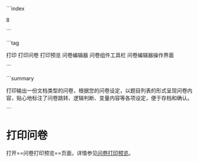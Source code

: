 \```index

8

\```

\```tag

打印 打印问卷 打印预览 问卷编辑器 问卷组件工具栏 问卷编辑器操作界面

\```

\```summary

打印输出一份文档类型的问卷，根据您的问卷设定，以题目列表的形式呈现问卷内容，贴心地标注了问卷跳转、逻辑判断、变量内容等各项设定，便于存档和确认。

\```

# 打印问卷

打开==问卷打印预览==页面，详情参见[问卷打印预览](../../07printSurvey/printPreview.md)。